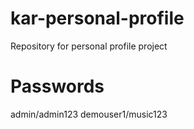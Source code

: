 kar-personal-profile
====================
Repository for personal profile project

Passwords
=====================
admin/admin123
demouser1/music123
